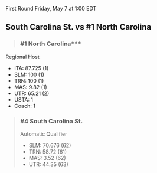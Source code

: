 First Round
Friday, May 7 at 1:00 EDT
## South Carolina St. vs #1 North Carolina

> ### #1 North Carolina***  
Regional Host  
- ITA: 87.725 (1)  
- SLM: 100 (1)  
- TRN: 100 (1)  
- MAS: 9.82 (1)  
- UTR: 65.21 (2)  
- USTA: 1  
- Coach: 1  

> ### #4 South Carolina St.  
> Automatic Qualifier  
> - SLM: 70.676 (62)  
> - TRN: 58.72 (61)  
> - MAS: 3.52 (62)  
> - UTR: 44.35 (63)  